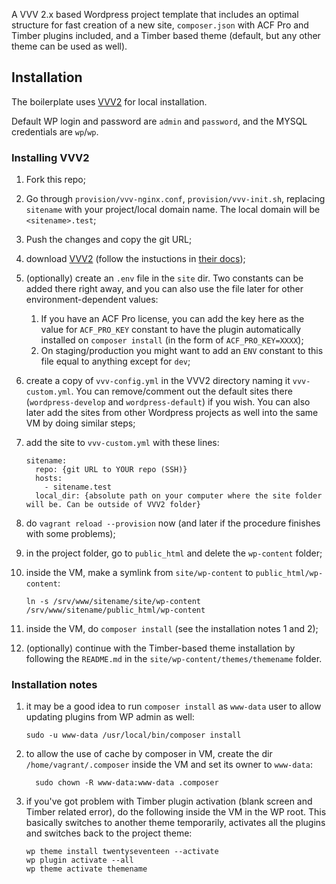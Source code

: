 A VVV 2.x based Wordpress project template that includes an optimal structure for fast creation of a new site, `composer.json` with ACF Pro and Timber plugins included, and a Timber based theme (default, but any other theme can be used as well).

## Installation

The boilerplate uses [VVV2](https://varyingvagrantvagrants.org) for local installation. 

Default WP login and password are `admin` and `password`, and the MYSQL credentials are `wp`/`wp`.

### Installing VVV2

1. Fork this repo;
2. Go through `provision/vvv-nginx.conf`, `provision/vvv-init.sh`, replacing `sitename` with your project/local domain name. The local domain will be `<sitename>.test`;
3. Push the changes and copy the git URL;
1. download [VVV2](http://github.com/Varying-Vagrant-Vagrants/VVV) (follow the instuctions in [their docs](https://varyingvagrantvagrants.org/docs/en-US/installation/));
7. (optionally) create an `.env` file in the `site` dir. Two constants can be added there right away, and you can also use the file later for other environment-dependent values:
	1. If you have an ACF Pro license, you can add the key here as the value for `ACF_PRO_KEY` constant to have the plugin automatically installed on `composer install` (in the form of `ACF_PRO_KEY=XXXX`);
	2. On staging/production you might want to add an `ENV` constant to this file equal to anything except for `dev`;
2. create a copy of `vvv-config.yml` in the VVV2 directory naming it `vvv-custom.yml`. You can remove/comment out the default sites there (`wordpress-develop` and `wordpress-default`) if you wish. You can also later add the sites from other Wordpress projects as well into the same VM by doing similar steps;
3. add the site to `vvv-custom.yml` with these lines:

    ```
    sitename: 
      repo: {git URL to YOUR repo (SSH)}
      hosts:
        - sitename.test 
      local_dir: {absolute path on your computer where the site folder will be. Can be outside of VVV2 folder}
    ```

4. do `vagrant reload --provision` now (and later if the procedure finishes with some problems);
5. in the project folder, go to `public_html` and delete the `wp-content` folder;
6. inside the VM, make a symlink from `site/wp-content` to `public_html/wp-content`:

    ```
    ln -s /srv/www/sitename/site/wp-content /srv/www/sitename/public_html/wp-content
    ```

8. inside the VM, do `composer install` (see the installation notes 1 and 2);
9. (optionally) continue with the Timber-based theme installation by following the `README.md` in the `site/wp-content/themes/themename` folder.

### Installation notes

1. it may be a good idea to run `composer install` as `www-data` user to allow updating plugins from WP admin as well:

    ```
    sudo -u www-data /usr/local/bin/composer install
    ```

2. to allow the use of cache by composer in VM, create the dir `/home/vagrant/.composer` inside the VM and set its owner to `www-data`:

    ```
      sudo chown -R www-data:www-data .composer
    ```

3. if you've got problem with Timber plugin activation (blank screen and Timber related error), do the following inside the VM in the WP root. This basically switches to another theme temporarily, activates all the plugins and switches back to the project theme:

    ```
    wp theme install twentyseventeen --activate
    wp plugin activate --all
    wp theme activate themename
    ```
